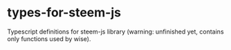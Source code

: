 # types-for-steem-js
Typescript definitions for steem-js library (warning: unfinished yet, contains only functions used by wise).
